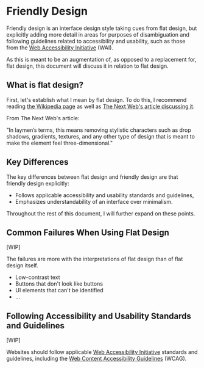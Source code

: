 # Friendly Design

Friendly design is an interface design style taking cues from flat design, but
explicitly adding more detail in areas for purposes of disambiguation and
following guidelines related to accessibility and usability, such as those from
the [Web Accessibility Initiative](https://en.wikipedia.org/wiki/Web_Accessibility_Initiative)
(WAI).

As this is meant to be an augmentation of, as opposed to a replacement for,
flat design, this document will discuss it in relation to flat design.

## What is flat design?

First, let's establish what I mean by flat design. To do this, I recommend
reading [the Wikipedia page](https://en.wikipedia.org/wiki/Flat_design) as well as [The Next Web's article discussing it](http://thenextweb.com/dd/2014/03/19/history-flat-design-efficiency-minimalism-made-digital-world-flat/).

From The Next Web's article:

"In laymen’s terms, this means removing stylistic characters such as drop shadows, gradients, textures, and any other type of design that is meant to make the element feel three-dimensional."

## Key Differences

The key differences between flat design and friendly design are that friendly
design explicitly:

* Follows applicable accessibility and usability standards and guidelines,
* Emphasizes understandability of an interface over minimalism.

Throughout the rest of this document, I will further expand on these points.

## Common Failures When Using Flat Design

[WIP]

The failures are more with the interpretations of flat design than of flat design itself.

* Low-contrast text
* Buttons that don't look like buttons
* UI elements that can't be identified
* ...

## Following Accessibility and Usability Standards and Guidelines

[WIP]

Websites should follow applicable [Web Accessibility Initiative](https://en.wikipedia.org/wiki/Web_Accessibility_Initiative)
standards and guidelines, including the [Web Content Accessibility Guidelines](https://en.wikipedia.org/wiki/Web_Content_Accessibility_Guidelines)
(WCAG).
